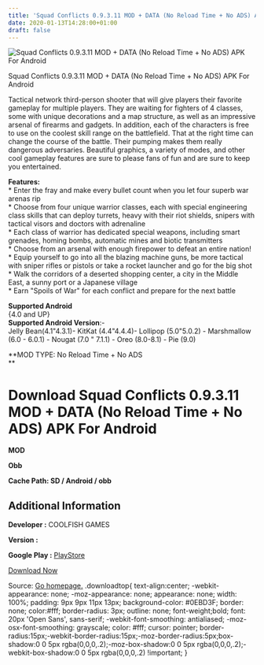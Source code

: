 ```yaml
---
title: 'Squad Conflicts 0.9.3.11 MOD + DATA (No Reload Time + No ADS) APK For Android'
date: 2020-01-13T14:28:00+01:00
draft: false
---
```


![Squad Conflicts 0.9.3.11 MOD + DATA (No Reload Time + No ADS) APK For Android](https://i0.wp.com/apkhome.net/wp-content/uploads/2020/01/Squad-Conflicts-0.9.3.11-MOD-DATA-No-Reload-Time-No-ADS.png "Squad Conflicts 0.9.3.11 MOD + DATA (No Reload Time + No ADS) APK For Android")

  

Squad Conflicts 0.9.3.11 MOD + DATA (No Reload Time + No ADS) APK For Android

Tactical network third-person shooter that will give players their favorite gameplay for multiple players. They are waiting for fighters of 4 classes, some with unique decorations and a map structure, as well as an impressive arsenal of firearms and gadgets. In addition, each of the characters is free to use on the coolest skill range on the battlefield. That at the right time can change the course of the battle. Their pumping makes them really dangerous adversaries. Beautiful graphics, a variety of modes, and other cool gameplay features are sure to please fans of fun and are sure to keep you entertained.

**Features:**  
\* Enter the fray and make every bullet count when you let four superb war arenas rip  
\* Choose from four unique warrior classes, each with special engineering class skills that can deploy turrets, heavy with their riot shields, snipers with tactical visors and doctors with adrenaline  
\* Each class of warrior has dedicated special weapons, including smart grenades, homing bombs, automatic mines and biotic transmitters  
\* Choose from an arsenal with enough firepower to defeat an entire nation!  
\* Equip yourself to go into all the blazing machine guns, be more tactical with sniper rifles or pistols or take a rocket launcher and go for the big shot  
\* Walk the corridors of a deserted shopping center, a city in the Middle East, a sunny port or a Japanese village  
\* Earn "Spoils of War" for each conflict and prepare for the next battle

**Supported Android**  
{4.0 and UP}  
**Supported Android Version**:-  
Jelly Bean(4.1"4.3.1)- KitKat (4.4"4.4.4)- Lollipop (5.0"5.0.2) - Marshmallow (6.0 - 6.0.1) - Nougat (7.0 " 7.1.1) - Oreo (8.0-8.1) - Pie (9.0)

**MOD TYPE: No Reload Time + No ADS  
**

Download Squad Conflicts 0.9.3.11 MOD + DATA (No Reload Time + No ADS) APK For Android
======================================================================================

**MOD**

**Obb**

**Cache Path: SD / Android / obb**

Additional Information
----------------------

**Developer :** COOLFISH GAMES

**Version :**

**Google Play :** [PlayStore](https://play.google.com/store/apps/details?id=com.coolfish.ironforcehotfire)

  

[Download Now](https://store4app.co/post/squad-conflicts-0-9-3-11-mod-data-no-reload-time-no-ads-apk-for-android_1578921455)

  
Source: [Go homepage.](https://store4app.co/post/squad-conflicts-0-9-3-11-mod-data-no-reload-time-no-ads-apk-for-android_1578921455) .downloadtop{ text-align:center; -webkit-appearance: none; -moz-appearance: none; appearance: none; width: 100%; padding: 9px 9px 11px 13px; background-color: #0EBD3F; border: none; color:#fff; border-radius: 3px; outline: none; font-weight;bold; font: 20px 'Open Sans', sans-serif; -webkit-font-smoothing: antialiased; -moz-osx-font-smoothing: grayscale; color: #fff; cursor: pointer; border-radius:15px;-webkit-border-radius:15px;-moz-border-radius:5px;box-shadow:0 0 5px rgba(0,0,0,.2);-moz-box-shadow:0 0 5px rgba(0,0,0,.2);-webkit-box-shadow:0 0 5px rgba(0,0,0,.2) !important; }